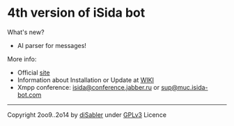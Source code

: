 4th version of iSida bot
======

What's new?
* AI parser for messages!

More info:
* Official [site](http://isida-bot.com) 
* Information about Installation or Update at [WIKI](http://isida-bot.com/wiki)
* Xmpp conference: isida@conference.jabber.ru or sup@muc.isida-bot.com

------

Copyright 2oo9..2o14 by [diSabler](http://dsy.name) under [GPLv3](http://www.gnu.org/licenses/gpl.txt) Licence
